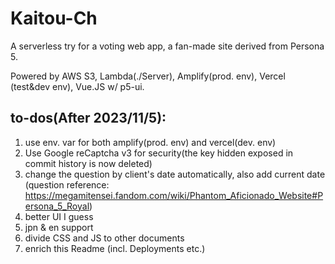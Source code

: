 # Kaitou-Ch

A serverless try for a voting web app, a fan-made site derived from Persona 5.

Powered by AWS S3, Lambda(./Server), Amplify(prod. env), Vercel (test&dev env), Vue.JS w/ p5-ui.

## to-dos(After 2023/11/5):

1. use env. var for both amplify(prod. env) and vercel(dev. env)
2. Use Google reCaptcha v3 for security(the key hidden exposed in commit history is now deleted)
3. change the question by client's date automatically, also add current date (question reference: https://megamitensei.fandom.com/wiki/Phantom_Aficionado_Website#Persona_5_Royal)
4. better UI I guess
5. jpn & en support
6. divide CSS and JS to other documents
7. enrich this Readme (incl. Deployments etc.)